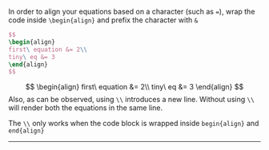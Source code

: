 In order to align your equations based on a character (such as `=`), wrap the code inside `\begin{align}` and prefix the character with `&`
```latex
$$
\begin{align}
first\ equation &= 2\\
tiny\ eq &= 3
\end{align}
$$
```
$$
\begin{align}
first\ equation &= 2\\
tiny\ eq &= 3
\end{align}
$$
Also, as can be observed, using `\\` introduces a new line. Without using `\\` will render both the equations in the same line.

The `\\` only works when the code block is wrapped inside `begin{align}` and `end{align}`

---